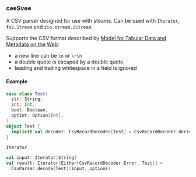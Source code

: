 ### ceeSvee

A CSV parser designed for use with steams. Can be used with `Iterator`, `fs2.Stream` and `zio.stream.ZStream`.

Supports the CSV format described by [Model for Tabular Data and Metadata on the Web](https://www.w3.org/TR/2015/REC-tabular-data-model-20151217/#ebnf):
- a new line can be `\n` or `\r\n`
- a double quote is escaped by a double quote 
- leading and trailing whitespace in a field is ignored

#### Example

```scala
case class Test(
  str: String,
  int: Int,
  bool: Boolean,
  optInt: Option[Int],
)
object Test {
  implicit val decoder: CsvRecordDecoder[Test] = CsvRecordDecoder.derive
}
```

`Iterator`
```scala
val input: Iterator[String]
val result: Iterator[Either[CsvRecordDecoder.Error, Test]] = 
  CsvParser.decode[Test](input, options)
```
